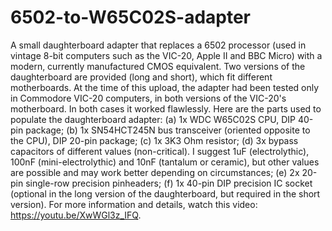 # 6502-to-W65C02S-adapter
A small daughterboard adapter that replaces a 6502 processor (used in vintage 8-bit computers such as the VIC-20, Apple II and BBC Micro) with a modern, currently manufactured CMOS equivalent. Two versions of the daughterboard are provided (long and short), which fit different motherboards. At the time of this upload, the adapter had been tested only in Commodore VIC-20 computers, in both versions of the VIC-20's motherboard. In both cases it worked flawlessly. Here are the parts used to populate the daughterboard adapter: (a) 1x WDC W65C02S CPU, DIP 40-pin package; (b) 1x SN54HCT245N bus transceiver (oriented opposite to the CPU), DIP 20-pin package; (c) 1x 3K3 Ohm resistor; (d) 3x bypass capacitors of different values (non-critical). I suggest 1uF (electrolythic), 100nF (mini-electrolythic) and 10nF (tantalum or ceramic), but other values are possible and may work better depending on circumstances; (e) 2x 20-pin single-row precision pinheaders; (f) 1x 40-pin DIP precision IC socket (optional in the long version of the daughterboard, but required in the short version). For more information and details, watch this video: https://youtu.be/XwWGl3z_IFQ.
